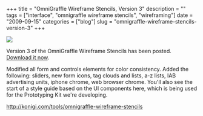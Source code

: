 +++
title = "OmniGraffle Wireframe Stencils, Version 3"
description = ""
tags = ["interface", "omnigraffle wireframe stencils", "wireframing"]
date = "2009-09-15"
categories = ["blog"]
slug = "omnigraffle-wireframe-stencils-version-3"
+++



  <div class="notebook-screenshot"><a href="../tools/omnigraffle-wireframe-stencils.html"><img src="http://media.konigi.com/bluga/wt4963ed9764308.jpg"/></a></div><p>Version 3 of the OmniGraffle Wireframe Stencils has been posted. <a href="../tools/omnigraffle-wireframe-stencils.html">Download it now</a>.</p>
<p>Modified all form and controls elements for color consistency. Added the following: sliders, new form icons, tag clouds and lists, a-z lists, IAB advertising units, iphone chrome, web browser chrome. You'll also see the start of a style guide based on the UI components here, which is being used for the Prototyping Kit we're developing.</p>
    
  <a href="../tools/omnigraffle-wireframe-stencils.html">http://konigi.com/tools/omnigraffle-wireframe-stencils</a>
